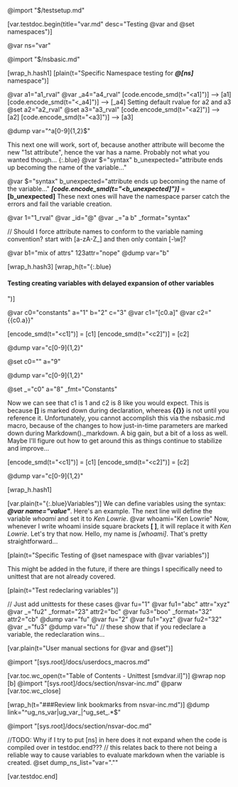 @import "$/testsetup.md"

[var.testdoc.begin(title="var.md" desc="Testing @var and @set namespaces")]

@var ns="var"

@import "$/nsbasic.md"

[wrap_h.hash1]
[plain(t="Specific Namespace testing for ***@[ns]*** namespace")]

@var a1="a1_rval"
@var _a4="a4_rval"
[code.encode_smd(t="<a1]")] --> [a1]
[code.encode_smd(t="<_a4]")] --> [_a4]
Setting default rvalue for a2 and a3
@set a2="a2_rval"
@set a3="a3_rval"
[code.encode_smd(t="<a2]")] --> [a2]
[code.encode_smd(t="<a3]")] --> [a3]

@dump var="^a[0-9]{1,2}$"

This next one will work, sort of, because another attribute will become the new "1st attribute", hence the var has a name. Probably not what you wanted though...
{:.blue}&nbsp;@var $="syntax" b_unexpected="attribute ends up becoming the name of the variable..."

@var $="syntax" b_unexpected="attribute ends up becoming the name of the variable..."
***[code.encode_smd(t="<b_unexpected]")]*** = **[b_unexpected]**
These next ones will have the namespace parser  catch the errors and fail the variable creation.

@var 1="1_rval"
@var _id="@"
@var _="a b" _format="syntax"

// Should I force attribute names to conform to the variable naming convention? start with [a-zA-Z_] and then only contain [-\w]?

@var b1="mix of attrs" 123attr="nope"
@dump var="b"

[wrap_h.hash3]
[wrap_h(t="{:.blue}<h4>Testing creating variables with delayed expansion of other variables</h4>")]

@var c0="constants" a="1" b="2" c="3"
@var c1="[c0.a]"
@var c2="{{c0.a}}"

[encode_smd(t="<c1]")] = [c1]
[encode_smd(t="<c2]")] = [c2]

@dump var="c[0-9]{1,2}"

@set c0="" a="9"

@dump var="c[0-9]{1,2}"

@set _="c0" a="8" _fmt="Constants"

Now we can see that c1 is 1 and c2 is 8 like you would expect. This is because **[]** is marked down during declaration, whereas **{{}}** is not until you reference it. Unfortunately, you cannot accomplish this via the nsbasic.md macro, because of the changes to how just-in-time parameters are marked down during Markdown()._markdown. A big gain, but a bit of a loss as well. Maybe I'll figure out how to get around this as things continue to stabilize and improve...

[encode_smd(t="<c1]")] = [c1]
[encode_smd(t="<c2]")] = [c2]

@dump var="c[0-9]{1,2}"


[wrap_h.hash1]

[var.plain(t="{:.blue}Variables")]
We can define variables using the syntax: ***@var name="value"***. Here's an example. The next line will define the variable *whoami* and set it to *Ken Lowrie*.
@var whoami="Ken Lowrie"
Now, whenever I write whoami inside square brackets **[ ]**, it will replace it with *Ken Lowrie*. Let's try that now. Hello, my name is *[whoami]*. That's pretty straightforward...

[plain(t="Specific Testing of @set namespace with @var variables")]

This might be added in the future, if there are things I specifically need to unittest that are not already covered.

[plain(t="Test redeclaring variables")]

// Just add unittests for these cases
@var fu="1"
@var fu1="abc" attr="xyz"
@var _="fu2" _format="23" attr2="bc"
@var fu3="boo" _format="32" attr2="cb"
@dump var="fu"
@var fu="2"
@var fu1="xyz"
@var fu2="32"
@var _="fu3"
@dump var="fu"
// these show that if you redeclare a variable, the redeclaration wins...



[var.plain(t="User manual sections for @var and @set")]

@import "[sys.root]/docs/userdocs_macros.md"

[var.toc.wc_open(t="Table of Contents - Unittest [smdvar.il]")]
@wrap nop
[b]
@import "[sys.root]/docs/section/nsvar-inc.md"
@parw
[var.toc.wc_close]

[wrap_h(t="###Review link bookmarks from nsvar-inc.md")]
@dump link="^ug_ns_var|ug_var_|^ug_set_.*$"

@import "[sys.root]/docs/section/nsvar-doc.md"

//TODO: Why if I try to put [ns] in here does it not expand when the code is compiled over in testdoc.end???
// this relates back to there not being a reliable way to cause variables to evaluate markdown when the variable is created.
@set dump_ns_list="var=\".\""

[var.testdoc.end]

